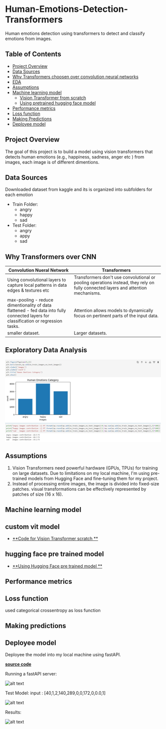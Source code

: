 # Human-Emotions-Detection-Transformers
Human emotions detection using transformers to detect and classify emotions from images. 

## Table of Contents
- [Project Overview](#project-overview)
- [Data Sources](#data-sources)
- [Why Transformers choosen over convolution neural networks](#why-transformers-over-cnn)
- [EDA](#exploratory-data-analysis)
- [Assumptions](#assumptions)
- [Machine learning model](#machine-learning-model)
  - [Vision Transformer from scratch](#custom-vit-model)
  - [Using pretrained hugging face model](#hugging-face-pre-trained-model)
- [Performance metrics](#performance-metrics)
- [Loss function](#loss-function)
- [Making Predictions](#making-predictions)
- [Deployee model](#deployee-model)


## Project Overview
  
  The goal of this project is to build a model using vision transformers that detects human emotions (e.g., happiness, sadness, anger etc ) from images, each image is of different dimentions.

## Data Sources 
  Downloaded dataset from kaggle and its is organized into subfolders for each emotion
   - Train Folder:
      -  angry
      -  happy
      -  sad
  -  Test Folder:
      -  angry
      -  appy
      -  sad

## Why Transformers over CNN

Convolution Nueral Network                                                                 |             Transformers                                                                                                             | 
-----------------------------------------------------------------------------------------  | ----------------------------------------------------------------------------------------------------------------------------         | 
Using convolutional layers to capture local patterns in data edges & textures etc          |   Transformers don't use convolutional or pooling operations instead, they rely on fully connected layers and attention mechanisms. | 
max-pooling - reduce dimentionality of data<br>flattened   - fed data into fully connected layers for classification or regression tasks.|Attention allows models to dynamically focus on pertinent parts of the input data.                                        
smaller dataset.                                                                            |   Larger datasets.                                                                                                                 | 

## Exploratory Data Analysis

![alt text](images/EDA_HumanEmotions.jpg)

## Assumptions
1. Vision Transformers need powerful hardware (GPUs, TPUs) for training on large datasets. Due to limitations on my local machine, I'm using pre-trained models from Hugging Face and fine-tuning them for my project.
2. Instead of processing entire images, the image is divided into fixed-size patches. visual transformations can be effectively represented by patches of size (16 x 16).

## Machine learning model
   ## custom vit model
   - [**Code for Vision Transformer scratch **](VITModel.ipynb)
     
   ## hugging face pre trained model
   - [**Using Hugging Face pre trained model **](Pretrained_HuggingFaceModel.ipynb)
    
## Performance metrics

## Loss function
used categorical crossentropy as loss function

## Making predictions

## Deployee model
Deployee the model into my local machine using fastAPI.

[**source code**](/deployement/ml_api.py)

Running a fastAPI server:

![alt text](images/deployee_to_fastAPI.jpg)


Test Model:
input : [40,1,2,140,289,0,0,172,0,0.0,1]

![alt text](images/test_ml_model.jpg)


Results:

![alt text](images/results.jpg)

